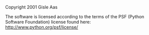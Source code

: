 Copyright 2001 Gisle Aas

The software is licensed according to the terms of the PSF (Python Software Foundation) license found here: http://www.python.org/psf/license/